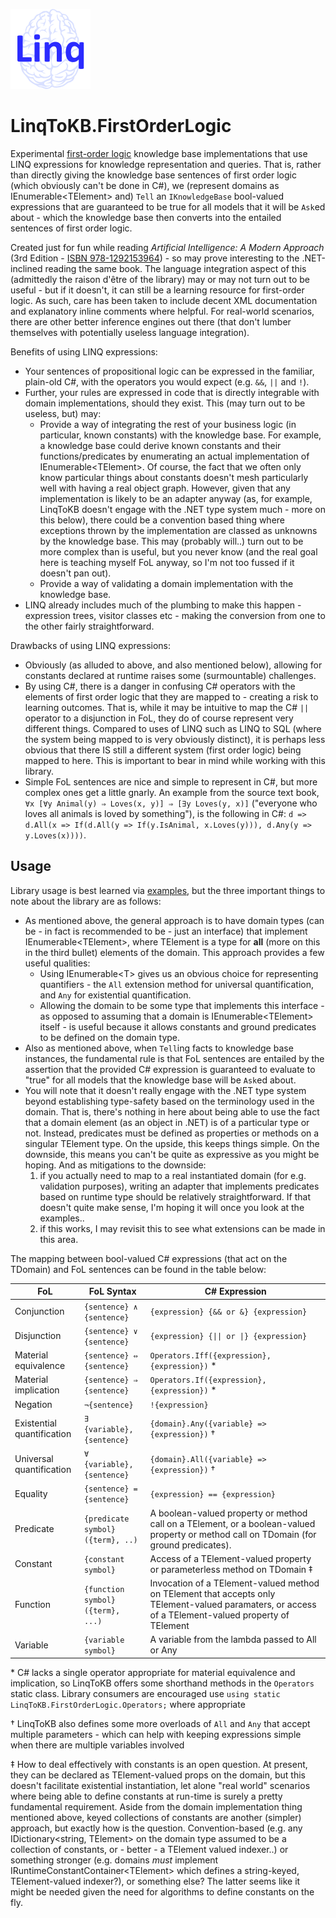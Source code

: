 ﻿![LinqToKB Icon](src/LinqToKBIcon.png)

# LinqToKB.FirstOrderLogic

Experimental [first-order logic](https://en.wikipedia.org/wiki/First-order_logic) knowledge base implementations that use LINQ expressions for knowledge representation and queries.
That is, rather than directly giving the knowledge base sentences of first order logic (which obviously can't be done in C#), we (represent domains as IEnumerable&lt;TElement&gt; and) `Tell` an `IKnowledgeBase` bool-valued expressions that are guaranteed to be true for all models that it will be `Ask`ed about - which the knowledge base then converts into the entailed sentences of first order logic.

Created just for fun while reading _Artificial Intelligence: A Modern Approach_ (3rd Edition - [ISBN 978-1292153964](https://www.google.com/search?q=isbn+978-1292153964)) - so may prove interesting to the .NET-inclined reading the same book.
The language integration aspect of this (admittedly the raison d'être of the library) may or may not turn out to be useful - but if it doesn't, it can still be a learning resource for first-order logic. As such, care has been taken to include decent XML documentation and explanatory inline comments where helpful.
For real-world scenarios, there are other better inference engines out there (that don't lumber themselves with potentially useless language integration).

Benefits of using LINQ expressions:
* Your sentences of propositional logic can be expressed in the familiar, plain-old C#, with the operators you would expect (e.g. `&&`, `||` and `!`).
* Further, your rules are expressed in code that is directly integrable with domain implementations, should they exist. This (may turn out to be useless, but) may:
  * Provide a way of integrating the rest of your business logic (in particular, known constants) with the knowledge base.
  For example, a knowledge base could derive known constants and their functions/predicates by enumerating an actual implementation of IEnumerable&lt;TElement&gt;.
  Of course, the fact that we often only know particular things about constants doesn't mesh particularly well with having a real object graph.
  However, given that any implementation is likely to be an adapter anyway (as, for example, LinqToKB doesn't engage with the .NET type system much - more on this below),
  there could be a convention based thing where exceptions thrown by the implementation are classed as unknowns by the knowledge base.
  This may (probably will..) turn out to be more complex than is useful, but you never know (and the real goal here is teaching myself FoL anyway, so I'm not too fussed if it doesn't pan out).
  * Provide a way of validating a domain implementation with the knowledge base.
* LINQ already includes much of the plumbing to make this happen - expression trees, visitor classes etc - making the conversion from one to the other fairly straightforward.

Drawbacks of using LINQ expressions:
* Obviously (as alluded to above, and also mentioned below), allowing for constants declared at runtime raises some (surmountable) challenges.
* By using C#, there is a danger in confusing C# operators with the elements of first order logic that they are mapped to - creating a risk to learning outcomes.
That is, while it may be intuitive to map the C# `||` operator to a disjunction in FoL, they do of course represent very different things.
Compared to uses of LINQ such as LINQ to SQL (where the system being mapped to is very obviously distinct), it is perhaps less obvious that there IS still a different system (first order logic) being mapped to here. This is important to bear in mind while working with this library.
* Simple FoL sentences are nice and simple to represent in C#, but more complex ones get a little gnarly. An example from the source text book, `∀x [∀y Animal(y) ⇒ Loves(x, y)] ⇒ [∃y Loves(y, x)]` ("everyone who loves all animals is loved by something"), is the following in C#: `d => d.All(x => If(d.All(y => If(y.IsAnimal, x.Loves(y))), d.Any(y => y.Loves(x))))`.

## Usage

Library usage is best learned via [examples](./src/FirstOrderLogic.ExampleDomains), but the three important things to note about the library are as follows:

* As mentioned above, the general approach is to have domain types (can be - in fact is recommended to be - just an interface) that implement IEnumerable&lt;TElement&gt;, where TElement is a type for **all** (more on this in the third bullet) elements of the domain. This approach provides a few useful qualities:
  * Using IEnumerable&lt;T&gt; gives us an obvious choice for representing quantifiers - the `All` extension method for universal quantification, and `Any` for existential quantification.
  * Allowing the domain to be some type that implements this interface - as opposed to assuming that a domain is IEnumerable&lt;TElement&gt; itself - is useful because it allows constants and ground predicates to be defined on the domain type.
* Also as mentioned above, when `Tell`ing facts to knowledge base instances, the fundamental rule is that FoL sentences are entailed by the assertion that the provided C# expression is guaranteed to evaluate to "true" for all models that the knowledge base will be `Ask`ed about.
* You will note that it doesn't really engage with the .NET type system beyond establishing type-safety based on the terminology used in the domain.
That is, there's nothing in here about being able to use the fact that a domain element (as an object in .NET) is of a particular type or not.
Instead, predicates must be defined as properties or methods on a singular TElement type. On the upside, this keeps things simple. On the downside, this means you can't be quite as expressive as you might be hoping.
And as mitigations to the downside:
  1. if you actually need to map to a real instantiated domain (for e.g. validation purposes), writing an adapter that implements predicates based on runtime type should be relatively straightforward. If that doesn't quite make sense, I'm hoping it will once you look at the examples..
  2. if this works, I may revisit this to see what extensions can be made in this area.

The mapping between bool-valued C# expressions (that act on the TDomain) and FoL sentences can be found in the table below:

| **FoL** | **FoL Syntax** | **C# Expression** |
| --- | --- | --- |
| Conjunction | `{sentence} ∧ {sentence}` | `{expression} {&& or &} {expression}` |
|Disjunction|`{sentence} ∨ {sentence}`|`{expression} {\|\| or \|} {expression}`|
|Material equivalence|`{sentence} ⇔ {sentence}`|`Operators.Iff({expression}, {expression})` *|
|Material implication|`{sentence} ⇒ {sentence}`|`Operators.If({expression}, {expression})` *|
|Negation|`¬{sentence}`|`!{expression}`|
|Existential quantification|`∃ {variable}, {sentence}`|`{domain}.Any({variable} => {expression})` †|
|Universal quantification|`∀ {variable}, {sentence}`|`{domain}.All({variable} => {expression})` †|
|Equality|`{sentence} = {sentence}`|`{expression} == {expression}`|
|Predicate|`{predicate symbol}({term}, ..)`|A boolean-valued property or method call on a TElement, or a boolean-valued property or method call on TDomain (for ground predicates).|
|Constant|`{constant symbol}`|Access of a TElement-valued property or parameterless method on TDomain ‡|
|Function|`{function symbol}({term}, ...)`|Invocation of a TElement-valued method on TElement that accepts only TElement-valued paramaters, or access of a TElement-valued property of TElement|
|Variable|`{variable symbol}`|A variable from the lambda passed to All or Any|

\* C# lacks a single operator appropriate for material equivalence and implication, so LinqToKB offers some shorthand methods in the `Operators` static class. Library consumers are encouraged use `using static LinqToKB.FirstOrderLogic.Operators;` where appropriate

† LinqToKB also defines some more overloads of `All` and `Any` that accept multiple parameters - which can help with keeping expressions simple when there are multiple variables involved

‡ How to deal effectively with constants is an open question. At present, they can be declared as TElement-valued props on the domain, but this doesn't facilitate existential instantiation, let alone "real world" scenarios where being able to define constants at run-time is surely a pretty fundamental requirement. Aside from the domain implementation thing mentioned above, keyed collections of constants are another (simpler) approach, but exactly how is the question. Convention-based (e.g. any IDictionary<string, TElement> on the domain type assumed to be a collection of constants, or - better - a TElement valued indexer..) or something stronger (e.g. domains *must* implement IRuntimeConstantContainer&lt;TElement&gt; which defines a string-keyed, TElement-valued indexer?), or something else? The latter seems like it might be needed given the need for algorithms to define constants on the fly.

